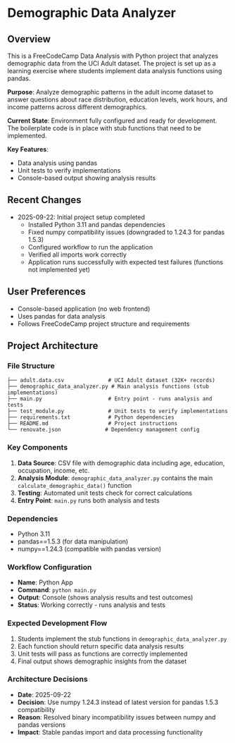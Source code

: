 # Demographic Data Analyzer

## Overview
This is a FreeCodeCamp Data Analysis with Python project that analyzes demographic data from the UCI Adult dataset. The project is set up as a learning exercise where students implement data analysis functions using pandas.

**Purpose**: Analyze demographic patterns in the adult income dataset to answer questions about race distribution, education levels, work hours, and income patterns across different demographics.

**Current State**: Environment fully configured and ready for development. The boilerplate code is in place with stub functions that need to be implemented.

**Key Features**:
- Data analysis using pandas
- Unit tests to verify implementations
- Console-based output showing analysis results

## Recent Changes
- 2025-09-22: Initial project setup completed
  - Installed Python 3.11 and pandas dependencies
  - Fixed numpy compatibility issues (downgraded to 1.24.3 for pandas 1.5.3)
  - Configured workflow to run the application
  - Verified all imports work correctly
  - Application runs successfully with expected test failures (functions not implemented yet)

## User Preferences
- Console-based application (no web frontend)
- Uses pandas for data analysis
- Follows FreeCodeCamp project structure and requirements

## Project Architecture

### File Structure
```
├── adult.data.csv              # UCI Adult dataset (32K+ records)
├── demographic_data_analyzer.py # Main analysis functions (stub implementations)
├── main.py                     # Entry point - runs analysis and tests
├── test_module.py              # Unit tests to verify implementations
├── requirements.txt            # Python dependencies
├── README.md                   # Project instructions
└── renovate.json              # Dependency management config
```

### Key Components
1. **Data Source**: CSV file with demographic data including age, education, occupation, income, etc.
2. **Analysis Module**: `demographic_data_analyzer.py` contains the main `calculate_demographic_data()` function
3. **Testing**: Automated unit tests check for correct calculations
4. **Entry Point**: `main.py` runs both analysis and tests

### Dependencies
- Python 3.11
- pandas==1.5.3 (for data manipulation)
- numpy==1.24.3 (compatible with pandas version)

### Workflow Configuration
- **Name**: Python App
- **Command**: `python main.py`
- **Output**: Console (shows analysis results and test outcomes)
- **Status**: Working correctly - runs analysis and tests

### Expected Development Flow
1. Students implement the stub functions in `demographic_data_analyzer.py`
2. Each function should return specific data analysis results
3. Unit tests will pass as functions are correctly implemented
4. Final output shows demographic insights from the dataset

### Architecture Decisions
- **Date**: 2025-09-22
- **Decision**: Use numpy 1.24.3 instead of latest version for pandas 1.5.3 compatibility
- **Reason**: Resolved binary incompatibility issues between numpy and pandas versions
- **Impact**: Stable pandas import and data processing functionality